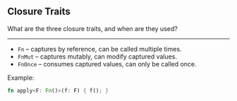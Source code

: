 ## Closure Traits

What are the three closure traits, and when are they used?

---

* `Fn` – captures by reference, can be called multiple times.
* `FnMut` – captures mutably, can modify captured values.
* `FnOnce` – consumes captured values, can only be called once.

Example:

```rust
fn apply<F: Fn()>(f: F) { f(); }
```

